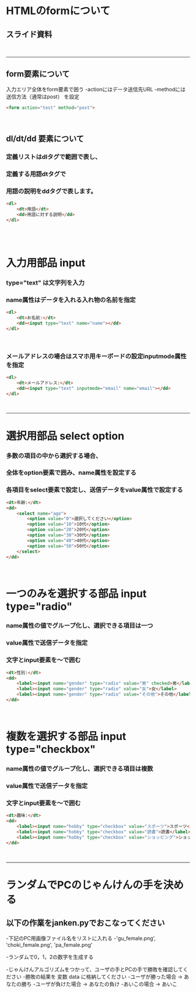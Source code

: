 # HTMLのformについて

## スライド資料
<br>

---

## form要素について
入力エリア全体をform要素で囲う
-actionにはデータ送信先URL
-methodには送信方法（通常はpost）
を設定

```html
<form action="test" method="post">
```
<br>

## dl/dt/dd 要素について
### 定義リストはdlタグで範囲で表し、
### 定義する用語dtタグで
### 用語の説明をddタグで表します。

```html
<dl>
	<dt>用語</dt>
	<dd>用語に対する説明</dd>
</dl>
```
<br>

<br>

# 入力用部品 input
### type="text" は文字列を入力
### name属性はデータを入れる入れ物の名前を指定 
```html
<dl>
    <dt>お名前:</dt>
    <dd><input type="text" name="name"></dd>
</dl>
```
<br>

### メールアドレスの場合はスマホ用キーボードの設定inputmode属性を指定 
```html
<dl>
	<dt>メールアドレス:</dt>
	<dd><input type="text" inputmode="email" name="email"></dd>
</dl>
```
<br>


---

# 選択用部品 select option
### 多数の項目の中から選択する場合、
### 全体をoption要素で囲み、name属性を設定する
### 各項目をselect要素で設定し、送信データをvalue属性で設定する

```html
<dt>年齢:</dt>
<dd>
    <select name="age">
        <option value="0">選択してください</option>
        <option value="10">10代</option>
        <option value="20">20代</option>
        <option value="30">30代</option>
        <option value="40">40代</option>
        <option value="50">50代</option>
    </select>
</dd>
```
<br>

# 一つのみを選択する部品 input type="radio"
### name属性の値でグループ化し、選択できる項目は一つ
### value属性で送信データを指定
### 文字とinput要素を<label>～</label>で囲む

```html
<dt>性別:</dt>
<dd>
	<label><input name="gender" type="radio" value="男" checked>男</label>
	<label><input name="gender" type="radio" value="女">女</label>
	<label><input name="gender" type="radio" value="その他">その他</label>
</dd>
```
<br>


# 複数を選択する部品 input type="checkbox"
### name属性の値でグループ化し、選択できる項目は複数
### value属性で送信データを指定
### 文字とinput要素を<label>～</label>で囲む

```html
<dt>趣味:</dt>
<dd>
	<label><input name="hobby" type="checkbox" value="スポーツ">スポーツ</label>
	<label><input name="hobby" type="checkbox" value="読書">読書</label>
	<label><input name="hobby" type="checkbox" value="ショッピング">ショッピング</label>
</dd>
```
<br>

---

# ランダムでPCのじゃんけんの手を決める
## 以下の作業をjanken.pyでおこなってください

-下記のPC用画像ファイル名をリストに入れる
    -'gu_female.png', 'choki_female.png', 'pa_female.png'

-ランダムで0，1，2の数字を生成する

-じゃんけんアルゴリズムをつかって、ユーザの手とPCの手で勝敗を確認してください
    -勝敗の結果を 変数 data に格納してください
        -ユーザが勝った場合 → あなたの勝ち
        -ユーザが負けた場合 → あなたの負け
        -あいこの場合 → あいこ




